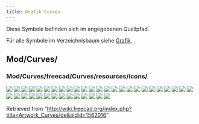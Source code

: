 ```yaml
---
title: Grafik Curves
---
```

Diese Symbole befinden sich im angegebenen Quellpfad.

Für alle Symbole im Verzeichnisbaum siehe [Grafik](/Artwork/de "Artwork/de").

## Mod/Curves/

### Mod/Curves/freecad/Curves/resources/icons/

![](/images/Curves_AdjacentFaces.svg)
![](/images/Curves_BlendSolid.svg)
![](/images/Curves_BlendSurf2.svg)
![](/images/Curves_BSplineToConsole.svg)
![](/images/Curves_CompressionSpring.svg)
![](/images/Curves_CurveOnSurface.svg)
![](/images/Curves_Discretize.svg)
![](/images/Curves_DraftAnalysis.svg)
![](/images/Curves_EditableSpline.svg)
![](/images/Curves_ExtendCurve.svg)
![](/images/Curves_ExtractSubshape.svg)
![](/images/Curves_FlattenFace.svg)
![](/images/Curves_GeomInfo.svg)
![](/images/Curves_GordonSurface.svg)
![](/images/Curves_Interpolate.svg)
![](/images/Curves_IsoCurve.svg)
![](/images/Curves_JoinCurve.svg)
![](/images/Curves_Line.svg)
![](/images/Curves_MixedCurve.svg)
![](/images/Curves_MultiLoft.svg)
![](/images/Curves_ParametricBlendCurve.svg)
![](/images/Curves_ParametricComb.svg)
![](/images/Curves_ParametricSolid.svg)
![](/images/Curves_PasteSVG.svg)
![](/images/Curves_Pipeshell.svg)
![](/images/Curves_PipeshellProfile.svg)
![](/images/Curves_ProfileSupport.svg)
![](/images/Curves_ReflectLines.svg)
![](/images/Curves_RotationSweep.svg)
![](/images/Curves_SegmentSurface.svg)
![](/images/Curves_SketchOnSurface.svg)
![](/images/Curves_SplitCurve.svg)
![](/images/Curves_Sweep2Rails.svg)
![](/images/Curves_ToConsole.svg)
![](/images/Curves_TrimFace.svg)
![](/images/Curves_TruncateExtend.svg)
![](/images/Curves_WaterlineCurves.svg)
![](/images/Curves_workbench_icon.svg)
![](/images/Curves_ZebraTool.svg)

Retrieved from "<http://wiki.freecad.org/index.php?title=Artwork_Curves/de&oldid=1562016>"